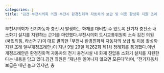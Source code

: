 ```yaml
---
categories: j
title: "김건 부천시의회 의원 부천시 환경친화적 자동차의 보급 및 이용 활성화 지원 조례 일부개정안 대표 발의"
---
```

부천시의회가 전기자동차 충전 시 발생하는 화재를 대비할 수 있도록 전기차 충전소 내 소화기 설치를 지원하는 근거를 마련했다.부천시의회 도시교통위원회 소속 김건 의원(국민의힘, 라선거구)이 대표 발의한 ｢부천시 환경친화적 자동차의 보급 및 이용 활성화 지원 조례 일부개정조례안｣이 지난 9월 29일 제262회 제1차 정례회를 통과했다.이번 개정조례안은 환경친화적 자동차의 전기 충전시설 내 화재 진압용 소화기 설치를 지원한다는 내용을 담고 있다.김건 의원은 “재난은 일어나지 않으면 모른다”라며, “전기자동차 보급은 매년 늘고 있지만, 충